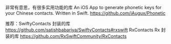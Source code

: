 非常有意思，有很多实用功能的库
An iOS App to generate phonetic keys for your Chinese contacts. Written in Swift. https://github.com/iAugux/Phonetic

推荐：SwiftyContacts  封装的库  https://github.com/satishbabariya/SwiftyContacts#rxswift
RxContacts  Rx 封装的库      https://github.com/RxSwiftCommunity/RxContacts

